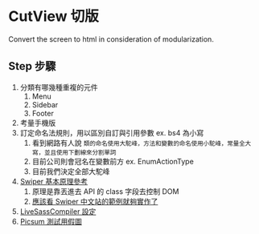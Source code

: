 # CutView 切版

Convert the screen to html in consideration of modularization.

## Step 步驟

1. 分類有哪幾種重複的元件
   1. Menu
   2. Sidebar
   3. Footer
2. 考量手機版
3. 訂定命名法規則，用以區別自訂與引用參數 ex. bs4 為小寫
   1. 看到網路有人說 `類的命名使用大駝峰，方法和變數的命名使用小駝峰，常量全大寫，並且使用下劃線來分割單詞`
   2. 目前公司則會冠名在變數前方 ex. EnumActionType
   3. 目前我們決定全部大駝峰
4. [Swiper 基本原理參考](https://ithelp.ithome.com.tw/articles/10197850)
   1. 原理是靠丟進去 API 的 class 字段去控制 DOM
   2. [應該看 Swiper 中文站的範例就夠實作了](https://www.swiper.com.cn/api/start/new.html)
5. [LiveSassCompiler 設定](https://mocationer.com/scss-live-sass-compiler/)
6. [Picsum 測試用假圖](https://picsum.photos/)